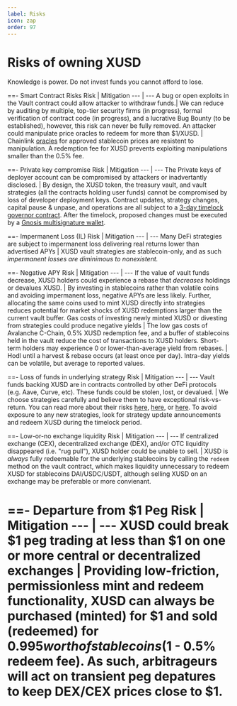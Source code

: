 ```yaml
---
label: Risks
icon: zap
order: 97
---
```


# Risks of owning XUSD

Knowledge is power. Do not invest funds you cannot afford to lose.

==- Smart Contract Risks
Risk  | Mitigation
---   | ---
A bug or open exploits in the Vault contract could allow attacker to withdraw funds.| We can reduce by auditing by multiple, top-tier security firms (in progress), formal verification of contract code (in progress), and a lucrative Bug Bounty (to be established), however, this risk can never be fully removed.
An attacker could manipulate price oracles to redeem for more than $1/XUSD.  | Chainlink [oracles](https://data.chain.link/avalanche/mainnet) for approved stablecoin prices are resistent to manipulation. A redemption fee for XUSD prevents exploiting manipulations smaller than the 0.5% fee.


==- Private key compromise
Risk  | Mitigation
---   | ---
The Private keys of deployer account can be compromised by attackers or inadvertantly disclosed. | By design, the XUSD token, the treasury vault, and vault strategies (all the contracts holding user funds) cannot be compromised by loss of developer deployment keys. Contract updates, strategy changes, capital pause & unpase, and operations are all subject to a [3-day timelock governor contract](https://github.com/factor-finance/xusd-contracts/blob/main/contracts/timelock/Timelock.sol). After the timelock, proposed changes must be executed by a [Gnosis multisignature wallet](https://github.com/gnosis/MultiSigWallet).


==- Impermanent Loss (IL)
Risk  | Mitigation
---   | ---
Many DeFi strategies are subject to impermanent loss delivering real returns lower than advertised APYs | XUSD vault strategies are stablecoin-only, and as such _impermanent losses are diminimous to nonexistent._

==- Negative APY
Risk  | Mitigation
---   | ---
If the value of vault funds decrease, XUSD holders could experience a rebase that *decreases* holdings or devalues XUSD. | By investing in stablecoins rather than volatile coins and avoiding impermanent loss, negative APYs are less likely. Further, allocating the same coins used to mint XUSD directly into strategies reduces potential for market shocks of XUSD redemptions larger than the current vault buffer.
Gas costs of investing newly minted XUSD or divesting from strategies could produce negative yields | The low gas costs of Avalanche C-Chain, 0.5% XUSD redemption fee, and a buffer of stablecoins held in the vault reduce the cost of transactions to XUSD holders.
Short-term holders may experience 0 or lower-than-average yield from rebases. | Hodl until a harvest & rebase occurs (at least once per day). Intra-day yields can be volatile, but average to reported values.


==- Loss of funds in underlying strategy
Risk  | Mitigation
---   | ---
Vault funds backing XUSD are in contracts controlled by other DeFi protocols (e.g. Aave, Curve, etc). These funds could be stolen, lost, or devalued. | We choose strategies carefully and believe them to have exceptional risk-vs-return. You can read more about their risks [here](https://docs.aave.com/risk/liquidity-risk/introduction), [here](https://curve.fi/risks), or [here](https://alphafinancelab.gitbook.io/alpha-homora-v2/ibeth-alpha/tbd-risks-and-mitigation-1). To avoid exposure to any new strategies, look for strategy update announcements and redeem XUSD during the timelock period.


==- Low-or-no exchange liquidity
Risk  | Mitigation
---   | ---
If centralized exchange (CEX), decentralized exchange (DEX), and/or OTC liquidity disappeared (i.e. "rug pull"), XUSD holder could be unable to sell. | XUSD is *always* fully redeemable for the underlying stablecoins by calling the `redeem` method on the vault contract, which makes liquidity unnecessary to redeem XUSD for stablecoins DAI/USDC/USDT, although selling XUSD on an exchange may be preferable or more convienant.

==- Departure from $1 Peg
Risk  | Mitigation
---   | ---
XUSD could break $1 peg trading at less than $1 on one or more central or decentralized exchanges | Providing low-friction, permissionless mint and redeem functionality, XUSD can always be purchased (minted) for $1 and sold (redeemed) for $0.995 worth of stablecoins ($1 - 0.5% redeem fee). As such, arbitrageurs will act on transient peg depatures to keep DEX/CEX prices close to $1.
===

